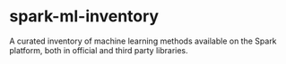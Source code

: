 # spark-ml-inventory
A curated inventory of machine learning methods available on the Spark platform, both in official and third party libraries.
